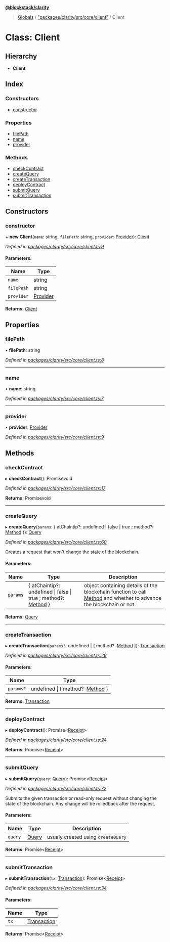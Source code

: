 **[@blockstack/clarity](../README.md)**

> [Globals](../globals.md) / ["packages/clarity/src/core/client"](../modules/_packages_clarity_src_core_client_.md) / Client

# Class: Client

## Hierarchy

- **Client**

## Index

### Constructors

- [constructor](_packages_clarity_src_core_client_.client.md#constructor)

### Properties

- [filePath](_packages_clarity_src_core_client_.client.md#filepath)
- [name](_packages_clarity_src_core_client_.client.md#name)
- [provider](_packages_clarity_src_core_client_.client.md#provider)

### Methods

- [checkContract](_packages_clarity_src_core_client_.client.md#checkcontract)
- [createQuery](_packages_clarity_src_core_client_.client.md#createquery)
- [createTransaction](_packages_clarity_src_core_client_.client.md#createtransaction)
- [deployContract](_packages_clarity_src_core_client_.client.md#deploycontract)
- [submitQuery](_packages_clarity_src_core_client_.client.md#submitquery)
- [submitTransaction](_packages_clarity_src_core_client_.client.md#submittransaction)

## Constructors

### constructor

\+ **new Client**(`name`: string, `filePath`: string, `provider`: [Provider](../interfaces/_packages_clarity_src_core_provider_.provider.md)): [Client](_packages_clarity_src_core_client_.client.md)

_Defined in [packages/clarity/src/core/client.ts:9](https://github.com/blockstack/clarity-js-sdk/blob/711ac7c/packages/clarity/src/core/client.ts#L9)_

#### Parameters:

| Name       | Type                                                                       |
| ---------- | -------------------------------------------------------------------------- |
| `name`     | string                                                                     |
| `filePath` | string                                                                     |
| `provider` | [Provider](../interfaces/_packages_clarity_src_core_provider_.provider.md) |

**Returns:** [Client](_packages_clarity_src_core_client_.client.md)

## Properties

### filePath

• **filePath**: string

_Defined in [packages/clarity/src/core/client.ts:8](https://github.com/blockstack/clarity-js-sdk/blob/711ac7c/packages/clarity/src/core/client.ts#L8)_

---

### name

• **name**: string

_Defined in [packages/clarity/src/core/client.ts:7](https://github.com/blockstack/clarity-js-sdk/blob/711ac7c/packages/clarity/src/core/client.ts#L7)_

---

### provider

• **provider**: [Provider](../interfaces/_packages_clarity_src_core_provider_.provider.md)

_Defined in [packages/clarity/src/core/client.ts:9](https://github.com/blockstack/clarity-js-sdk/blob/711ac7c/packages/clarity/src/core/client.ts#L9)_

## Methods

### checkContract

▸ **checkContract**(): Promisevoid

_Defined in [packages/clarity/src/core/client.ts:17](https://github.com/blockstack/clarity-js-sdk/blob/711ac7c/packages/clarity/src/core/client.ts#L17)_

**Returns:** Promisevoid

---

### createQuery

▸ **createQuery**(`params`: { atChaintip?: undefined \| false \| true ; method?: [Method](../interfaces/_packages_clarity_src_core_types_.method.md) }): [Query](_packages_clarity_src_core_query_.query.md)

_Defined in [packages/clarity/src/core/client.ts:60](https://github.com/blockstack/clarity-js-sdk/blob/711ac7c/packages/clarity/src/core/client.ts#L60)_

Creates a request that won't change the state of the blockchain.

#### Parameters:

| Name     | Type                                                                                                                       | Description                                                                                                                                                                   |
| -------- | -------------------------------------------------------------------------------------------------------------------------- | ----------------------------------------------------------------------------------------------------------------------------------------------------------------------------- |
| `params` | { atChaintip?: undefined \| false \| true ; method?: [Method](../interfaces/_packages_clarity_src_core_types_.method.md) } | object containing details of the blockchain function to call [Method](../interfaces/_packages_clarity_src_core_types_.method.md) and whether to advance the blockchain or not |

**Returns:** [Query](_packages_clarity_src_core_query_.query.md)

---

### createTransaction

▸ **createTransaction**(`params?`: undefined \| { method?: [Method](../interfaces/_packages_clarity_src_core_types_.method.md) }): [Transaction](_packages_clarity_src_core_transaction_.transaction.md)

_Defined in [packages/clarity/src/core/client.ts:29](https://github.com/blockstack/clarity-js-sdk/blob/711ac7c/packages/clarity/src/core/client.ts#L29)_

#### Parameters:

| Name      | Type                                                                                          |
| --------- | --------------------------------------------------------------------------------------------- |
| `params?` | undefined \| { method?: [Method](../interfaces/_packages_clarity_src_core_types_.method.md) } |

**Returns:** [Transaction](_packages_clarity_src_core_transaction_.transaction.md)

---

### deployContract

▸ **deployContract**(): Promise\<[Receipt](../interfaces/_packages_clarity_src_core_types_.receipt.md)>

_Defined in [packages/clarity/src/core/client.ts:24](https://github.com/blockstack/clarity-js-sdk/blob/711ac7c/packages/clarity/src/core/client.ts#L24)_

**Returns:** Promise\<[Receipt](../interfaces/_packages_clarity_src_core_types_.receipt.md)>

---

### submitQuery

▸ **submitQuery**(`query`: [Query](_packages_clarity_src_core_query_.query.md)): Promise\<[Receipt](../interfaces/_packages_clarity_src_core_types_.receipt.md)>

_Defined in [packages/clarity/src/core/client.ts:72](https://github.com/blockstack/clarity-js-sdk/blob/711ac7c/packages/clarity/src/core/client.ts#L72)_

Submits the given transaction or read-only request
without changing the state of the blockchain. Any change will be rolledback
after the request.

#### Parameters:

| Name    | Type                                                | Description                        |
| ------- | --------------------------------------------------- | ---------------------------------- |
| `query` | [Query](_packages_clarity_src_core_query_.query.md) | usualy created using `createQuery` |

**Returns:** Promise\<[Receipt](../interfaces/_packages_clarity_src_core_types_.receipt.md)>

---

### submitTransaction

▸ **submitTransaction**(`tx`: [Transaction](_packages_clarity_src_core_transaction_.transaction.md)): Promise\<[Receipt](../interfaces/_packages_clarity_src_core_types_.receipt.md)>

_Defined in [packages/clarity/src/core/client.ts:34](https://github.com/blockstack/clarity-js-sdk/blob/711ac7c/packages/clarity/src/core/client.ts#L34)_

#### Parameters:

| Name | Type                                                                  |
| ---- | --------------------------------------------------------------------- |
| `tx` | [Transaction](_packages_clarity_src_core_transaction_.transaction.md) |

**Returns:** Promise\<[Receipt](../interfaces/_packages_clarity_src_core_types_.receipt.md)>
